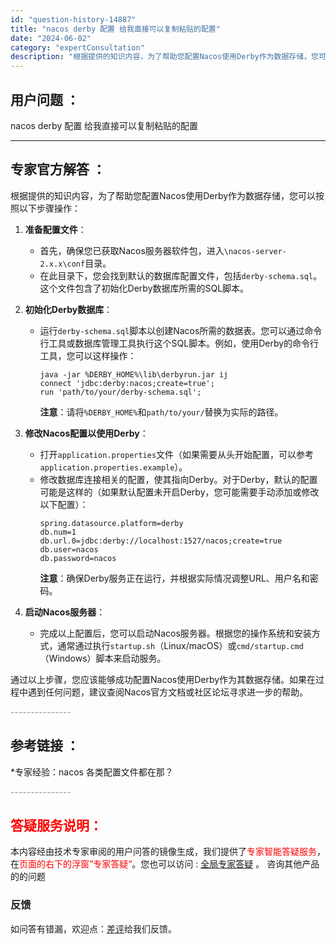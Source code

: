 ```yaml
---
id: "question-history-14887"
title: "nacos derby 配置 给我直接可以复制粘贴的配置"
date: "2024-06-02"
category: "expertConsultation"
description: "根据提供的知识内容，为了帮助您配置Nacos使用Derby作为数据存储，您可以按照以下步骤操作：1. **准备配置文件**：   - 首先，确保您已获取Nacos服务器软件包，进入`nacos-server-2.x.xconf`目录。   - 在此目录下，您会找到默认的数据库配置文件，包括`derb"
---
```


## 用户问题 ： 
 nacos derby 配置 给我直接可以复制粘贴的配置  

---------------
## 专家官方解答 ：

根据提供的知识内容，为了帮助您配置Nacos使用Derby作为数据存储，您可以按照以下步骤操作：

1. **准备配置文件**：
   - 首先，确保您已获取Nacos服务器软件包，进入`\nacos-server-2.x.x\conf`目录。
   - 在此目录下，您会找到默认的数据库配置文件，包括`derby-schema.sql`。这个文件包含了初始化Derby数据库所需的SQL脚本。

2. **初始化Derby数据库**：
   - 运行`derby-schema.sql`脚本以创建Nacos所需的数据表。您可以通过命令行工具或数据库管理工具执行这个SQL脚本。例如，使用Derby的命令行工具，您可以这样操作：
     ```shell
     java -jar %DERBY_HOME%\lib\derbyrun.jar ij
     connect 'jdbc:derby:nacos;create=true';
     run 'path/to/your/derby-schema.sql';
     ```
     **注意**：请将`%DERBY_HOME%`和`path/to/your/`替换为实际的路径。

3. **修改Nacos配置以使用Derby**：
   - 打开`application.properties`文件（如果需要从头开始配置，可以参考`application.properties.example`）。
   - 修改数据库连接相关的配置，使其指向Derby。对于Derby，默认的配置可能是这样的（如果默认配置未开启Derby，您可能需要手动添加或修改以下配置）：
     ```properties
     spring.datasource.platform=derby
     db.num=1
     db.url.0=jdbc:derby://localhost:1527/nacos;create=true
     db.user=nacos
     db.password=nacos
     ```
     **注意**：确保Derby服务正在运行，并根据实际情况调整URL、用户名和密码。

4. **启动Nacos服务器**：
   - 完成以上配置后，您可以启动Nacos服务器。根据您的操作系统和安装方式，通常通过执行`startup.sh`（Linux/macOS）或`cmd/startup.cmd`（Windows）脚本来启动服务。

通过以上步骤，您应该能够成功配置Nacos使用Derby作为其数据存储。如果在过程中遇到任何问题，建议查阅Nacos官方文档或社区论坛寻求进一步的帮助。


<font color="#949494">---------------</font> 


## 参考链接 ：

*专家经验：nacos 各类配置文件都在那？ 


 <font color="#949494">---------------</font> 
 


## <font color="#FF0000">答疑服务说明：</font> 

本内容经由技术专家审阅的用户问答的镜像生成，我们提供了<font color="#FF0000">专家智能答疑服务</font>，在<font color="#FF0000">页面的右下的浮窗”专家答疑“</font>。您也可以访问 : [全局专家答疑](https://answer.opensource.alibaba.com/docs/intro) 。 咨询其他产品的的问题

### 反馈
如问答有错漏，欢迎点：[差评](https://ai.nacos.io/user/feedbackByEnhancerGradePOJOID?enhancerGradePOJOId=14910)给我们反馈。
